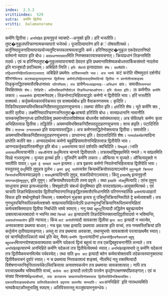 ```yaml
---
index:  2.3.2
vrittiindex:  529
sutra:  कर्मणि द्वितीया
vritti:  balamanorama 
---
```


कर्मणि द्वितीया। `अनभिहिते` इत्यनुवृत्तं व्याचष्टे--अनुक्ते इति। हरिं भजतीति। तुष्ट�नुकूलपरिचरणात्मकव्यापारो भजेरर्थः। पूजादिव्यापारेण हरि #ं तोषयतीत्यर्थः। कर्तृनिष्ठपूजनादिव्यापारप्रयोज्यतुष्टिरूपफलाश्रयत्वाद्धरिः कर्म। हरिनिष्ठतुष्ट�नुकूल एकदेवदत्तनिष्ठो वर्तमानो व्यापार इति बोधः। `बावप्रधानमाख्यात`मिति निरुक्तकारयास्कवचनात्। क्रियाप्रधानं तिङन्तमिति तदर्थः। एवं च हरिनिष्ठतुष्ट�नुकूलव्यापाराश्रयो देवदत्त इति प्रथमान्तविशेष्यकबोधस्तार्किकसंमतो नादर्तव्य इति मञ्जूषादौ प्रपञ्चितम्। अबिहिते त्विति। `हरिः सेवय्ते` इत्यादा`विति शेषः। प्रथमैवेति। तद्विधावनभिहिताधिकाराऽभावात् `अबिहिते प्रथमे`ति वार्तिकाच्चाति भावः। अत्र भाष्ये `कटं करोति भीष्ममुदारं दर्शनीयं शोभन`मित्यत्र कटशब्दादुत्पाद्यमानया द्वितीयया कर्मणोऽभिहितत्वाद्भीष्मादिभ्यो द्वितीया न प्राप्नोतीत्याशङ्क्य `तिङ्कृत्तद्धितसमासैरबिधान`मिति परिगणितम्। तत्र `प्रायेणे`त्यध्याह्मत्याह--अभिधानं चेति। `समासै`रित्यनन्तरं `विवक्षित`मिति शेषः। तिङिति। अविभक्तिकनिर्देशोऽयं तिङभिधानप्रधर्शनाय। हरिः सेव्यत इति। `लः कर्मणी`ति कर्मणि` लकारः। `भावकर्मणोः` इत्यात्मनेपदम्। तिङन्तेनाऽभिहितत्वाद्धरेः कर्मणो न द्वितीयेति भावः। हरिं भजतीति वाक्यार्थः। कर्तृकर्मलकारयोरेकरूप एव वाक्यार्थबोध इति वैयाकरणसमयः। कृदिति। तिङितिवदयमप्यविभक्तिकनिर्देशस्तदुदाहरणसूचनाय। लक्ष्म्या सेवित इति। `हरि`रिति शेषः। भूते कर्मणि क्तः , कर्तरि तृतीया। लक्ष्मीनिष्ठपरिचरणजनिततुष्ट�आश्रयो हरिरिति बोधः। सत्त्वप्रधानानि नामानीति यास्कस्मृतिमनुरुध्य प्रातिपदिकेषु प्रथमान्तोपात्तविशेष्यक बोधस्यैव सर्वसंमतत्वात्। अत्र सेवितहरेः कर्मणः कृता अभिहितत्वान्न द्वितीया। तद्धितेति। अयमप्यविभक्तिकनिर्देशस्तदुदाहरणसूचनाय। शत्य #इति। पटादिरिति शेषः। `शताच्च ठन्यतावशते` इति यत्प्रत्ययस्तद्धितः। अत्र कर्मणस्तद्धितेनोक्तत्वान्न द्वितीया। समासेति। अयमप्यविभक्तिकनिर्देशस्तदुदाहरणसूचनाय। प्राप्तानन्द इति। देवदत्तादिरिति शेषः। `गत्यर्थाकर्मके`त्यादिना प्राप्तेति कर्तरि क्तः। अन्यपदार्थस्य कर्मणो बहुव्रीहिसमासेनाभिहितत्वान्न द्वितीयेति भावः। आनन्दकर्तृकप्राप्तिकर्मीभूत इति बोधः। `प्रायेणे`त्यस्य फलं दर्शयति-क्वचिदिति। `विषवृक्षो।?पी`ति `असाम्प्रत`मित्यत्रान्वेति। `संबर्ध्ये`त्यत्र `छेत्तु`मित्यत्र चान्वये द्वितीयापत्तेः। तत्रत्वर्थाद्विषवृक्षमिति गम्यते। न सांप्रतमिति विग्रहे नञ्तत्पुरुषः। युज्यत इत्यर्थ इति। युजिर्योगे कर्मणि लकारः। औचित्या न युज्यते। औचित्ययुक्तो न भवतीति यावत्। `युक्ते द्वे साम्प्रतं स्थाने` इत्यमरः। अत्र वृक्षस्य कर्मणो निपातेनाभिहितत्वान्न द्वितीयेति भावः। वस्तुतस्तु `छेत्तु`मिति तुमुन्नत्र दुर्लभः। `कृष्णं द्रष्टुं याती`त्यत्रेव क्रियार्थक्रियोपपदत्वाऽभावेन `तुमुन्ण्बुलौ क्रियायां क्रियार्थाया`मित्यस्याऽप्रवृत्तेः। `शकधृषे`त्यादिनापि तुमुन्न, शकादियोगाऽभावात्। किंतु `इच्छार्थेषु` इत्यनुवृत्तौ `समानकर्तृकेषुतुमुन्`, इति तुमुन्। अक्रियार्थोपपदत्वेऽपि तस्य प्रवृत्तेः। यथा `इच्छति भोक्तु`मित्यादि। एवंच तुमुनः साधुत्वाय इष्यत इत्यध्याहार्यम्। विषवृक्षोऽपि संबर्ध्य छेत्तुमिष्यत इति यत्तदसांप्रतम्=आयुक्तमित्यर्थः। एवं चात्रापि तिङाभिहितत्वादेव द्वितीयानिवारणात्तिङ्कृद्धितसमासैरभिधानमिति परिगणनवार्तिके `प्रायेणे`त्यध्याहारो विफल इति शब्देन्दुशेखरे स्थितम्। पक्वमोदनं भुङ्क्त इत्यत्र तु पचिभुजिक्रियानिरूपिते द्वे कर्मत्वशक्ती। तत्र गुणभूतपचिनिरूपितकर्मत्वशक्तेः क्तप्रत्ययाभिहितत्वेऽपि प्रधानभूतभुजिक्रियानिरूपितामनभिहितां कर्मत्वशक्तिमादाय द्वितीया निर्बाधेति भाष्ये स्पष्टम्। ननु यथा `बहुपटु`रित्यादौ तद्धितेन बहुच्प्रत्ययेन उक्तत्वात्कल्पबादयो न भवन्ति तथा `क्रियते कट` इत्यादावपि तिङादिभिरुक्तत्वाद्द्वितीयादयो न भविष्यन्ति, `उक्तार्थानामप्रयोगः` इति न्यायात्। किंच `कटं करोती`त्यादौ सावकाशा द्वितीया `कृतः कटः` इत्यादौ न भवत्येव, अनवकाशया प्रथमया बाधात्। नच वृक्षः प्लक्ष इत्यादिः प्रथमाया अवकाश इति वाच्यं, तत्र गम्यमस्तिक्रियां प्रति कर्तृत्वेन तृतीयाप्रसङ्गात्। अस्तु वा तत्र प्रथमाया अवकाशः, तथाप्युभयोः सावकाशत्वे परत्वात्प्रथमैव स्यात्। एवं चानभिहीताधिकारो व्यर्थ इति चेत्, मैवम्-`कर्मणि द्विताये`त्यादीनां `द्व्येकयोर्द्विवचनैकवचने` `बहुषु बहुवचन`मित्यनयोश्चएकवाक्यतया कर्मणि यदेकत्वं द्वित्वं बहुत्वं वा तत्र एकद्विबहुवचनानीति लभ्यते। तत्र `अनभिहिते`इत्यारम्भे अनभिहिते कर्मणि यदेकत्वं तत्र द्वितीयेत्येवमर्थः स्यात्। `अनभिहिते`इत्यभावे तु कर्मणि यदेकत्वं तत्र द्वितीयैकवचनमित्येव पर्यवस्येत्। तथा सति `कृतः कट` इत्यादौ क्तेन कर्ममात्रोक्तावपि तदेकत्वस्यानुक्ततया द्वितीयैकवचनं दुर्वारं स्यात्। न च प्रथमाया निरवकाशत्वं शङ्क्यं, नीलमिदं नतु रक्तमित्यादौ विशेषणान्तरनिवृत्तितात्पर्यकेऽस्तिक्रियाया अनावश्यकत्वेन तत्र प्रथमायाः सावकाशत्वात्। नापि तत्र परत्वात्प्रथमैव भविष्यतीति वाच्यं, `कर्तव्यः कटः` इत्यादौ ततोऽपि परत्वेन कृद्योगलक्षणषष्ठीप्रसङ्गात्। एवं च संख्या विभक्त्यर्थ` इत्याश्रीयते, तदा कारकस्य क्तप्रत्ययादिनोक्तत्वान्न द्वितीयादिविभक्तिप्रसक्तिः। एकत्वादिसङ्ख्याबोधश्च प्रातिपदिकार्थमात्रे प्रवृत्तया प्रथमयैव सम्भवति। अतः `अनभिहिते` इति नारब्धव्यमिति भाष्यकैयटकौस्तुभादिषु स्पष्टम्। अतिविस्तरस्तु मञ्जूषायामनुसन्धेयः।

